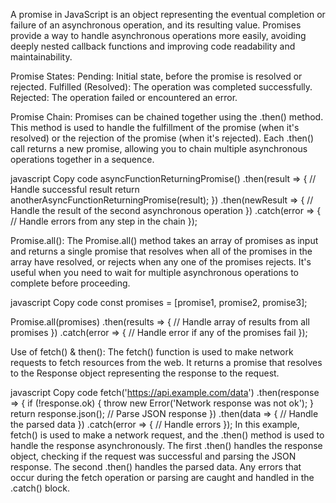 A promise in JavaScript is an object representing the eventual completion or failure of an asynchronous operation, and its resulting value. Promises provide a way to handle asynchronous operations more easily, avoiding deeply nested callback functions and improving code readability and maintainability.

Promise States:
Pending: Initial state, before the promise is resolved or rejected.
Fulfilled (Resolved): The operation was completed successfully.
Rejected: The operation failed or encountered an error.

Promise Chain:
Promises can be chained together using the .then() method. This method is used to handle the fulfillment of the promise (when it's resolved) or the rejection of the promise (when it's rejected). Each .then() call returns a new promise, allowing you to chain multiple asynchronous operations together in a sequence.

javascript
Copy code
asyncFunctionReturningPromise()
    .then(result => {
        // Handle successful result
        return anotherAsyncFunctionReturningPromise(result);
    })
    .then(newResult => {
        // Handle the result of the second asynchronous operation
    })
    .catch(error => {
        // Handle errors from any step in the chain
    });

Promise.all():
The Promise.all() method takes an array of promises as input and returns a single promise that resolves when all of the promises in the array have resolved, or rejects when any one of the promises rejects. It's useful when you need to wait for multiple asynchronous operations to complete before proceeding.

javascript
Copy code
const promises = [promise1, promise2, promise3];

Promise.all(promises)
    .then(results => {
        // Handle array of results from all promises
    })
    .catch(error => {
        // Handle error if any of the promises fail
    });
    
Use of fetch() & then():
The fetch() function is used to make network requests to fetch resources from the web. It returns a promise that resolves to the Response object representing the response to the request.

javascript
Copy code
fetch('https://api.example.com/data')
    .then(response => {
        if (!response.ok) {
            throw new Error('Network response was not ok');
        }
        return response.json(); // Parse JSON response
    })
    .then(data => {
        // Handle the parsed data
    })
    .catch(error => {
        // Handle errors
    });
In this example, fetch() is used to make a network request, and the .then() method is used to handle the response asynchronously. The first .then() handles the response object, checking if the request was successful and parsing the JSON response. The second .then() handles the parsed data. Any errors that occur during the fetch operation or parsing are caught and handled in the .catch() block.